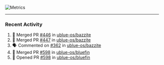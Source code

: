 ![Metrics](https://metrics.lecoq.io/KyleGospo?template=classic&base=header%2C%20activity%2C%20community%2C%20repositories%2C%20metadata&base.indepth=false&base.hireable=false&base.skip=false&config.timezone=America%2FLos_Angeles)

---
### Recent Activity
<!--START_SECTION:activity-->
1. 🎉 Merged PR [#446](https://github.com/ublue-os/bazzite/pull/446) in [ublue-os/bazzite](https://github.com/ublue-os/bazzite)
2. 🎉 Merged PR [#447](https://github.com/ublue-os/bazzite/pull/447) in [ublue-os/bazzite](https://github.com/ublue-os/bazzite)
3. 🗣 Commented on [#362](https://github.com/ublue-os/bazzite/issues/362#issuecomment-1765512176) in [ublue-os/bazzite](https://github.com/ublue-os/bazzite)
4. 🎉 Merged PR [#598](https://github.com/ublue-os/bluefin/pull/598) in [ublue-os/bluefin](https://github.com/ublue-os/bluefin)
5. 💪 Opened PR [#598](https://github.com/ublue-os/bluefin/pull/598) in [ublue-os/bluefin](https://github.com/ublue-os/bluefin)
<!--END_SECTION:activity-->
